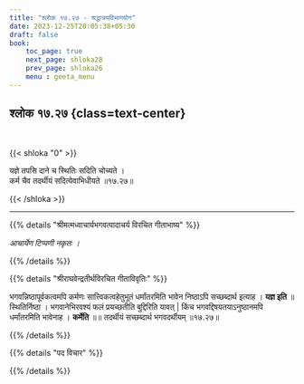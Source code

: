 ```yaml
---
title: "श्लोक १७.२७ - श्रद्धात्रयविभागयोग"
date: 2023-12-25T20:05:38+05:30
draft: false
book:
    toc_page: true
    next_page: shloka28
    prev_page: shloka26
    menu : geeta_menu
---
```




## श्लोक १७.२७ {class=text-center}

<br/>

{{< shloka  "0"  >}}

यज्ञे तपसि दाने च स्थितिः सदिति चोच्यते ।  
कर्म चैव तदर्थीयं सदित्येवाभिधीयते ॥१७.२७॥

{{< /shloka >}}

---


{{% details "श्रीमत्मध्वाचार्यभगवत्पादाचर्य विरचित  गीताभाष्य" %}}

*आचार्येण टिप्पणी नकृतः ।*

{{% /details %}}



{{% details "श्रीराघवेन्द्रतीर्थविरचित गीताविवृतिः" %}}

भगवन्निष्ठापूर्वकत्वमपि कर्मणः सात्त्विकत्वहेतुभूतं धर्मांतरमिति भावेन निष्ठाऽपि 
सच्छब्दार्थ इत्याह । **यज्ञ इति** ॥ स्थितिर्निष्ठा । भगवानेभिरवश्यं फलं 
प्रयच्छतीति बुद्दिरिति यावत्‌ | किंच भगवद्दिषयतयाऽनुष्ठानमपि धर्मांतरमिति 
भावेनाह । **कर्मेति** ॥॥ तदर्थीयं सच्छब्दार्थ भगवदर्थीयम्‌
॥१७.२७॥

{{% /details %}}



{{% details "पद विचार" %}}


{{% /details %}}
